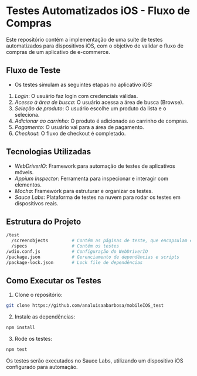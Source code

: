 # Testes Automatizados iOS - Fluxo de Compras

Este repositório contém a implementação de uma suíte de testes automatizados para dispositivos iOS, com o objetivo de validar o fluxo de compras de um aplicativo de e-commerce.

## Fluxo de Teste
* Os testes simulam as seguintes etapas no aplicativo iOS:

1. *Login*: O usuário faz login com credenciais válidas.
2. *Acesso à área de busca*: O usuário acessa a área de busca (Browse).
3. *Seleção de produto*: O usuário escolhe um produto da lista e o seleciona.
4. *Adicionar ao carrinho*: O produto é adicionado ao carrinho de compras.
5. *Pagamento*: O usuário vai para a área de pagamento.
6. *Checkout*: O fluxo de checkout é completado.

## Tecnologias Utilizadas
* *WebDriverIO*: Framework para automação de testes de aplicativos móveis.
* *Appium Inspector*: Ferramenta para inspecionar e interagir com elementos.
* *Mocha*: Framework para estruturar e organizar os testes.
* *Sauce Labs*: Plataforma de testes na nuvem para rodar os testes em dispositivos reais.

## Estrutura do Projeto
``` bash
/test
  /screenobjects         # Contém as páginas de teste, que encapsulam elementos e ações
  /specs                 # Contém os testes
/wdio.conf.js            # Configuração do WebDriverIO
/package.json            # Gerenciamento de dependências e scripts
/package-lock.json       # Lock file de dependências
``` 
## Como Executar os Testes
1. Clone o repositório:
``` bash
git clone https://github.com/analuisaabarbosa/mobileIOS_test
```
2. Instale as dependências:
``` bash
npm install
```
3. Rode os testes:
``` bash 
npm test
```

Os testes serão executados no Sauce Labs, utilizando um dispositivo iOS configurado para automação.
